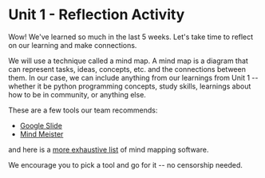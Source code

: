 # Unit 1 - Reflection Activity

Wow! We've learned so much in the last 5 weeks. Let's take time to reflect on our learning and make connections.

We will use a technique called a mind map. A mind map is a diagram that can represent tasks, ideas, concepts, etc. and the connections between them. In our case, we can include anything from our learnings from Unit 1 -- whether it be python programming concepts, study skills, learnings about how to be in community, or anything else.

These are a few tools our team recommends: 
* [Google Slide](https://www.google.com/slides/about/)
* [Mind Meister](https://www.mindmeister.com/)

and here is a [more exhaustive list](https://zapier.com/blog/best-mind-mapping-software/) of mind mapping software.

We encourage you to pick a tool and go for it -- no censorship needed.